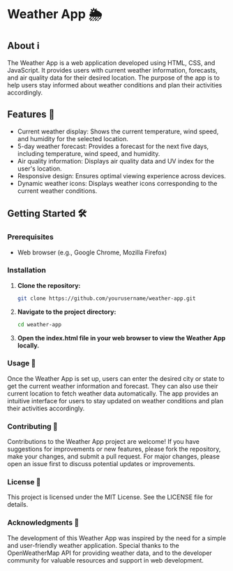 # Weather App 🌦️

## About ℹ️

The Weather App is a web application developed using HTML, CSS, and JavaScript. It provides users with current weather information, forecasts, and air quality data for their desired location. The purpose of the app is to help users stay informed about weather conditions and plan their activities accordingly.

## Features 🚀

- Current weather display: Shows the current temperature, wind speed, and humidity for the selected location.
- 5-day weather forecast: Provides a forecast for the next five days, including temperature, wind speed, and humidity.
- Air quality information: Displays air quality data and UV index for the user's location.
- Responsive design: Ensures optimal viewing experience across devices.
- Dynamic weather icons: Displays weather icons corresponding to the current weather conditions.

## Getting Started 🛠️

### Prerequisites

- Web browser (e.g., Google Chrome, Mozilla Firefox)

### Installation

1. **Clone the repository:**
   ```bash
   git clone https://github.com/yourusername/weather-app.git

2. **Navigate to the project directory:**
   ```bash
   cd weather-app

3. **Open the index.html file in your web browser to view the Weather App locally.**

### Usage 📝

Once the Weather App is set up, users can enter the desired city or state to get the current weather information and forecast. They can also use their current location to fetch weather data automatically. The app provides an intuitive interface for users to stay updated on weather conditions and plan their activities accordingly.

### Contributing 🤝
Contributions to the Weather App project are welcome! If you have suggestions for improvements or new features, please fork the repository, make your changes, and submit a pull request. For major changes, please open an issue first to discuss potential updates or improvements.

### License 📄
This project is licensed under the MIT License. See the LICENSE file for details.

### Acknowledgments 🙏
The development of this Weather App was inspired by the need for a simple and user-friendly weather application. Special thanks to the OpenWeatherMap API for providing weather data, and to the developer community for valuable resources and support in web development.


